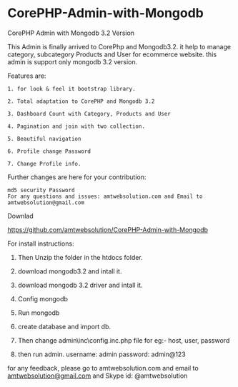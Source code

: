# CorePHP-Admin-with-Mongodb
CorePHP Admin with Mongodb 3.2 Version

This Admin is finally arrived to CorePhp and Mongodb3.2. it help to manage category, subcategory Products and User for ecommerce website. this admin is support only mongodb 3.2 version.

Features are:

    1. for look & feel it bootstrap library.

    2. Total adaptation to CorePHP and Mongodb 3.2
    
    3. Dashboard Count with Category, Products and User
    
    4. Pagination and join with two collection.
    
    5. Beautiful navigation
    
    6. Profile change Password
    
    7. Change Profile info.
    

Further changes are here for your contribution:

    md5 security Password
    For any questions and issues: amtwebsolution.com and Email to amtwebsolution@gmail.com

Downlad

https://github.com/amtwebsolution/CorePHP-Admin-with-Mongodb

For install instructions:

   1. Then Unzip the folder in the htdocs folder.
  
   2. download mongodb3.2 and intall it.
   
   3. download mongodb 3.2 driver and intall it.
   
   4. Config mongodb
   
   5. Run mongodb
   
   6. create database and import db.
   
   7. Then change admin\inc\config.inc.php file for eg:- host, user, password
   
   8. then run admin. username: admin password: admin@123
   
  for any feedback, please go to amtwebsolution.com and email to amtwebsolution@gmail.com and Skype id: @amtwebsolution
  

